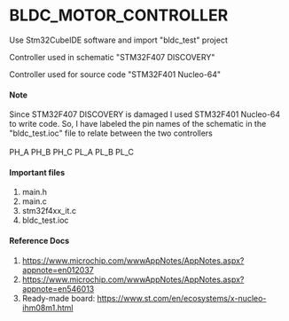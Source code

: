 # BLDC_MOTOR_CONTROLLER

Use Stm32CubeIDE software and import "bldc_test" project

Controller used in schematic "STM32F407 DISCOVERY"

Controller used for source code "STM32F401 Nucleo-64"

#### Note
Since STM32F407 DISCOVERY is damaged I used STM32F401 Nucleo-64 to write code.
So, I have labeled the pin names of the schematic in the "bldc_test.ioc" file to relate between
the two controllers</br>
</br>
PH_A
PH_B
PH_C
PL_A
PL_B
PL_C

#### Important files
1. main.h
2. main.c
3. stm32f4xx_it.c
4. bldc_test.ioc

#### Reference Docs
1. https://www.microchip.com/wwwAppNotes/AppNotes.aspx?appnote=en012037<br/>
2. https://www.microchip.com/wwwAppNotes/AppNotes.aspx?appnote=en546013<br/>
3. Ready-made board: https://www.st.com/en/ecosystems/x-nucleo-ihm08m1.html<br/>
